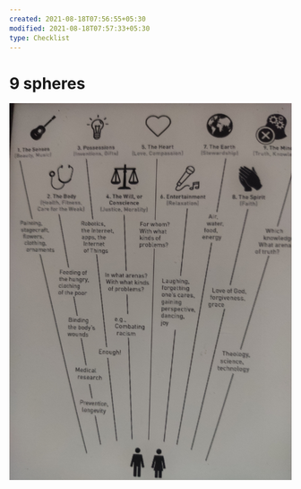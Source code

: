 ```yaml
---
created: 2021-08-18T07:56:55+05:30
modified: 2021-08-18T07:57:33+05:30
type: Checklist
---
```


# 9 spheres

![Image](./9dd212e5-5092-4a96-924b-a37b42a48f582264915425887591385.jpg)
